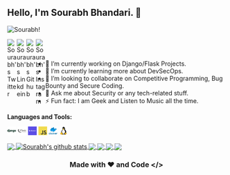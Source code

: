 ## Hello, I'm Sourabh Bhandari. 👋

<p align="left"> <img src="https://komarev.com/ghpvc/?username=sourabhbhandari&label=Views&color=blue&style=plastic" alt="Sourabh!" /> </p>

<a href="https://twitter.com/mr_bhandari16">
  <img align="left" alt="Sourabh's Twitter" width="22px" src="https://cdn.jsdelivr.net/npm/simple-icons@v3/icons/twitter.svg" />
</a>
<a href="https://www.linkedin.com/in/sb5/">
  <img align="left" alt="Sourabh's Linkdein" width="22px" src="https://cdn.jsdelivr.net/npm/simple-icons@v3/icons/linkedin.svg" />
</a>
<a href="https://github.com/sourabhbhandari">
  <img align="left" alt="Sourabh's Github" width="22px" src="https://cdn.jsdelivr.net/npm/simple-icons@v3/icons/github.svg" />
</a>
<a href="https://instagram.com/mr_bhandari16/">
  <img align="left" alt="Sourabh's Instagram" width="22px" src="https://cdn.jsdelivr.net/npm/simple-icons@v3/icons/instagram.svg" />
</a>
<br/>
<br/>


- 🔭 I’m currently working on Django/Flask Projects.
- 🌱 I’m currently learning more about DevSecOps.
- 👯 I’m looking to collaborate on Competitive Programming, Bug Bounty and Secure Coding.
- 💬 Ask me about Security or any tech-related stuff.
- ⚡ Fun fact: I am Geek and Listen to Music all the time.

**Languages and Tools:**  

<code><img height="20" src="https://raw.githubusercontent.com/github/explore/80688e429a7d4ef2fca1e82350fe8e3517d3494d/topics/django/django.png"></code>
<code><img height="20" src="https://raw.githubusercontent.com/github/explore/80688e429a7d4ef2fca1e82350fe8e3517d3494d/topics/flask/flask.png"></code>
<code><img height="20" src="https://raw.githubusercontent.com/github/explore/80688e429a7d4ef2fca1e82350fe8e3517d3494d/topics/terraform/terraform.png"></code>
<code><img height="20" src="https://raw.githubusercontent.com/github/explore/80688e429a7d4ef2fca1e82350fe8e3517d3494d/topics/javascript/javascript.png"></code>
<code><img height="20" src="https://raw.githubusercontent.com/github/explore/80688e429a7d4ef2fca1e82350fe8e3517d3494d/topics/docker/docker.png"></code>
<code><img height="20" src="https://raw.githubusercontent.com/github/explore/80688e429a7d4ef2fca1e82350fe8e3517d3494d/topics/linux/linux.png"></code>    

<a href="https://github.com/sourabhbhandari">
  <img align="center" src="https://github-readme-stats.vercel.app/api/top-langs/?username=sourabhbhandari&theme=light&hide_langs_below=1" />
</a>
<a href="https://github.com/sourabhbhandari">
 <img align="center" src="https://github-readme-stats.vercel.app/api?username=sourabhbhandari&show_icons=true&theme=light&line_height=27" alt="Sourabh's github stats"/>
</a>
<a href="https://github.com/sourabhbhandari/django-ecom">
  <img align="center" src="https://github-readme-stats.vercel.app/api/pin/?username=sourabhbhandari&repo=django-ecom&theme=light" />

</a>
<a href="https://github.com/sourabhbhandari/to-do-app-with-auth">
 <img align="center" src="https://github-readme-stats.vercel.app/api/pin/?username=sourabhbhandari&repo=to-do-app-with-auth&theme=light" />
</a>
</a>
<a href="https://github.com/sourabhbhandari/BuildingAPIwithFlask">
 <img align="center" src="https://github-readme-stats.vercel.app/api/pin/?username=sourabhbhandari&repo=BuildingAPIwithFlask&theme=light" />
</a>
</a>
<a href="https://github.com/sourabhbhandari/terraform_task">
 <img align="center" src="https://github-readme-stats.vercel.app/api/pin/?username=sourabhbhandari&repo=terraform_task&theme=light" />
</a>

<div align="center">

### Made with ❤️ and Code </>

</div>
